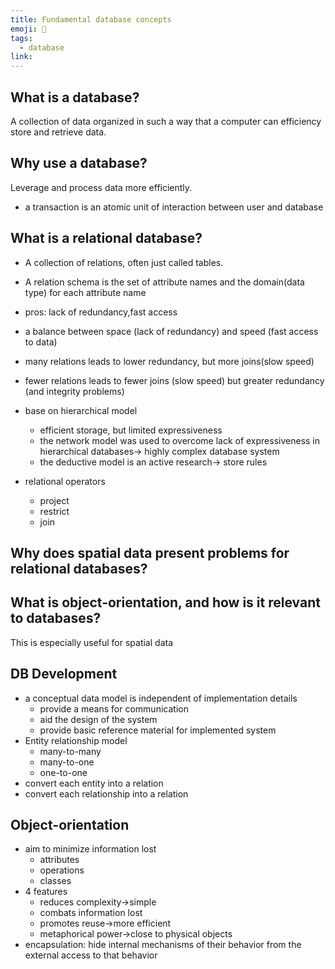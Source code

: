 ```yaml
---
title: Fundamental database concepts
emoji: 📝
tags:
  - database
link:
---
```


## What is a database?

A collection of data organized in such a way that a computer can efficiency store and retrieve data.

## Why use a database?

Leverage and process data more efficiently.

- a transaction is an atomic unit of interaction between user and database

## What is a relational database?

- A collection of relations, often just called tables.
- A relation schema is the set of attribute names and the domain(data type) for each attribute name
- pros: lack of redundancy,fast access
- a balance between space (lack of redundancy) and speed (fast access to data)
- many relations leads to lower redundancy, but more joins(slow speed)
- fewer relations leads to fewer joins (slow speed) but greater redundancy (and integrity problems)

- base on hierarchical model
  - efficient storage, but limited expressiveness
  - the network model was used to overcome lack of expressiveness in hierarchical databases-> highly complex database system
  - the deductive model is an active research-> store rules
- relational operators
  - project
  - restrict
  - join

## Why does spatial data present problems for relational databases?

## What is object-orientation, and how is it relevant to databases?

This is especially useful for spatial data

## DB Development

- a conceptual data model is independent of implementation details
  - provide a means for communication
  - aid the design of the system
  - provide basic reference material for implemented system
- Entity relationship model
  - many-to-many
  - many-to-one
  - one-to-one
- convert each entity into a relation
- convert each relationship into a relation

## Object-orientation

- aim to minimize information lost
  - attributes
  - operations
  - classes
- 4 features
  - reduces complexity->simple
  - combats information lost
  - promotes reuse->more efficient
  - metaphorical power->close to physical objects
- encapsulation: hide internal mechanisms of their behavior from the external access to that behavior
